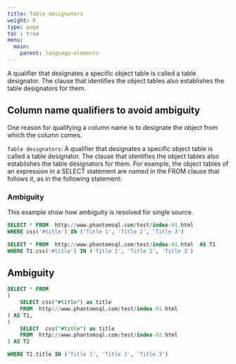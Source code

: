 ```yaml
---
title: Table designators
weight: 0
type: page
toc : true
menu:
  main:
    parent: language-elements
---
```


A qualifier that designates a specific object table is called a table designator. The clause that identifies the object tables also establishes the table designators for them.

## Column name qualifiers to avoid ambiguity

One reason for qualifying a column name is to designate the object from which the column comes.

`Table designators`: A qualifier that designates a specific object table is called a table designator. The clause that identifies the object tables also establishes the table designators for them. For example, the object tables of an expression in a SELECT statement are named in the FROM clause that follows it, as in the following statement:

### Ambiguity

This example show how ambiguity is resolved for single source.

```sql
SELECT * FROM  http://www.phantomsql.com/test/index-01.html
WHERE css('#title') IN ('Title 1', 'Title 2', 'Title 3')
```

```sql
SELECT * FROM  http://www.phantomsql.com/test/index-01.html  AS T1
WHERE T1.css('#title') IN ('Title 1', 'Title 2', 'Title 3')
```

## Ambiguity
 
```sql
SELECT * FROM 
(
	SELECT css("#title") as title
    FROM  http://www.phantomsql.com/test/index-01.html 
) AS T1,
(
	SELECT  css("#title") as title
    FROM  http://www.phantomsql.com/test/index-02.html 
) AS T2

WHERE T1.title IN ('Title 1', 'Title 2', 'Title 3')
```

